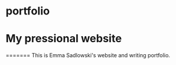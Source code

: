 # portfolio

<h1>My pressional website</h1>
=======
This is Emma Sadlowski's website and writing portfolio.

